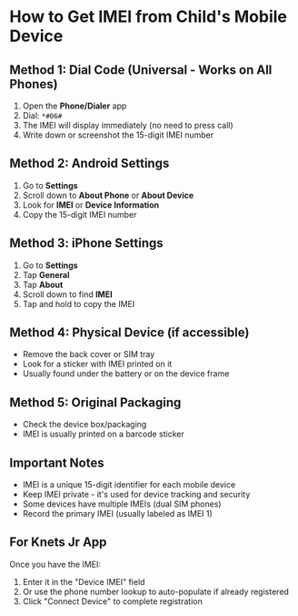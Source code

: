 # How to Get IMEI from Child's Mobile Device

## Method 1: Dial Code (Universal - Works on All Phones)
1. Open the **Phone/Dialer** app
2. Dial: `*#06#`
3. The IMEI will display immediately (no need to press call)
4. Write down or screenshot the 15-digit IMEI number

## Method 2: Android Settings
1. Go to **Settings**
2. Scroll down to **About Phone** or **About Device**
3. Look for **IMEI** or **Device Information**
4. Copy the 15-digit IMEI number

## Method 3: iPhone Settings
1. Go to **Settings**
2. Tap **General**
3. Tap **About**
4. Scroll down to find **IMEI**
5. Tap and hold to copy the IMEI

## Method 4: Physical Device (if accessible)
- Remove the back cover or SIM tray
- Look for a sticker with IMEI printed on it
- Usually found under the battery or on the device frame

## Method 5: Original Packaging
- Check the device box/packaging
- IMEI is usually printed on a barcode sticker

## Important Notes
- IMEI is a unique 15-digit identifier for each mobile device
- Keep IMEI private - it's used for device tracking and security
- Some devices have multiple IMEIs (dual SIM phones)
- Record the primary IMEI (usually labeled as IMEI 1)

## For Knets Jr App
Once you have the IMEI:
1. Enter it in the "Device IMEI" field
2. Or use the phone number lookup to auto-populate if already registered
3. Click "Connect Device" to complete registration